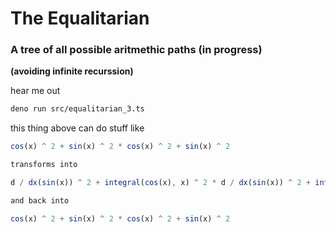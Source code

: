 # The Equalitarian

### A tree of all possible aritmethic paths **(in progress)**
**(avoiding infinite recurssion)**

hear me out
```bash
deno run src/equalitarian_3.ts
```

this thing above can do stuff like
```ts
cos(x) ^ 2 + sin(x) ^ 2 * cos(x) ^ 2 + sin(x) ^ 2

transforms into

d / dx(sin(x)) ^ 2 + integral(cos(x), x) ^ 2 * d / dx(sin(x)) ^ 2 + integral(cos(x), x) ^ 2

and back into

cos(x) ^ 2 + sin(x) ^ 2 * cos(x) ^ 2 + sin(x) ^ 2
```
